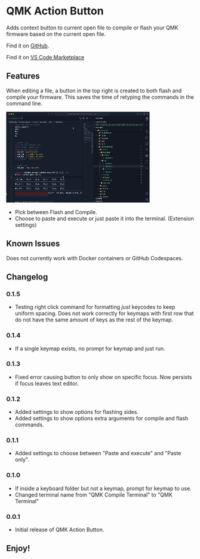 # QMK Action Button

Adds context button to current open file to compile or flash your QMK firmware based on the current open file.

Find it on [GitHub](https://github.com/lukevanlukevan/qmk-action-button).

Find it on [VS Code Marketplace](https://marketplace.visualstudio.com/items?itemName=LukeVan.qmk-action-button)

## Features

When editing a file, a button in the top right is created to both flash and compile your firmware. This saves the time of retyping the commands in the command line.

![alt text](media/example.gif)

-   Pick between Flash and Compile.
-   Choose to paste and execute or just paste it into the terminal. (Extension settings)

## Known Issues

Does not currently work with Docker containers or GitHub Codespaces.

## Changelog

### 0.1.5

-   Testing right click command for formatting _just_ keycodes to keep uniform spacing. Does not work correctly for keymaps with first row that do not have the same amount of keys as the rest of the keymap.

### 0.1.4

-   If a single keymap exists, no prompt for keymap and just run.

### 0.1.3

-   Fixed error causing button to only show on specific focus. Now persists if focus leaves text editor.

### 0.1.2

-   Added settings to show options for flashing sides.
-   Added settings to show options extra arguments for compile and flash commands.

### 0.1.1

-   Added settings to choose between "Paste and execute" and "Paste only".

### 0.1.0

-   If inside a keyboard folder but not a keymap, prompt for keymap to use.
-   Changed terminal name from "QMK Compile Terminal" to "QMK Terminal"

### 0.0.1

-   Initial release of QMK Action Button.

## **Enjoy!**
